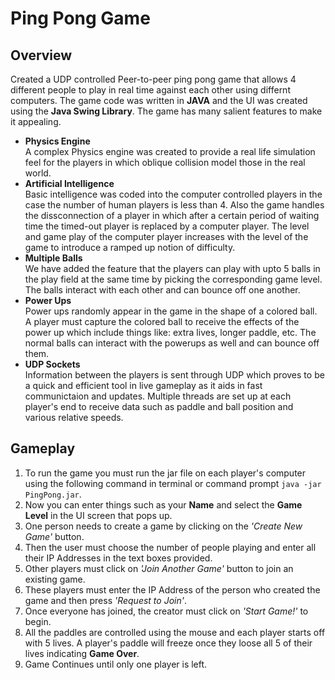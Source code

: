 # Ping Pong Game

## Overview
Created a UDP controlled Peer-to-peer ping pong game that allows 4 different people to play in real time against each other using differnt computers. The game code was written in **JAVA** and the UI was created using the **Java Swing Library**. The game has many salient features to make it appealing.
+ **Physics Engine**  
A complex Physics engine was created to provide a real life simulation feel for the players in which oblique collision model those in the real world.  
+ **Artificial Intelligence**  
Basic intelligence was coded into the computer controlled players in the case the number of human players is less than 4. Also the game handles the dissconnection of a player in which after a certain period of waiting time the timed-out player is replaced by a computer player. The level and game play of the computer player increases with the level of the game to introduce a ramped up notion of difficulty.  
+ **Multiple Balls**  
We have added the feature that the players can play with upto 5 balls in the play field at the same time by picking the corresponding game level. The balls interact with each other and can bounce off one another.  
+ **Power Ups**  
Power ups randomly appear in the game in the shape of a colored ball. A player must capture the colored ball to receive the effects of the power up which include things like: extra lives, longer paddle, etc. The normal balls can interact with the powerups as well and can bounce off them.
+ **UDP Sockets**  
Information between the players is sent through UDP which proves to be a quick and efficient tool in live gameplay as it aids in fast communictaion and updates. Multiple threads are set up at each player's end to receive data such as paddle and ball position and various relative speeds.  

## Gameplay  
1) To run the game you must run the jar file on each player's computer using the following command in terminal or command prompt `java -jar PingPong.jar`.  
2) Now you can enter things such as your **Name** and select the **Game Level** in the UI screen that pops up.  
3) One person needs to create a game by clicking on the *'Create New Game'* button.  
4) Then the user must choose the number of people playing and enter all their IP Addresses in the text boxes provided.  
5) Other players must click on *'Join Another Game'* button to join an existing game.  
6) These players must enter the IP Address of the person who created the game and then press *'Request to Join'*.  
7) Once everyone has joined, the creator must click on *'Start Game!'* to begin.  
8) All the paddles are controlled using the mouse and each player starts off with 5 lives. A player's paddle will freeze once they loose all 5 of their lives indicating **Game Over**.  
9) Game Continues until only one player is left.  
